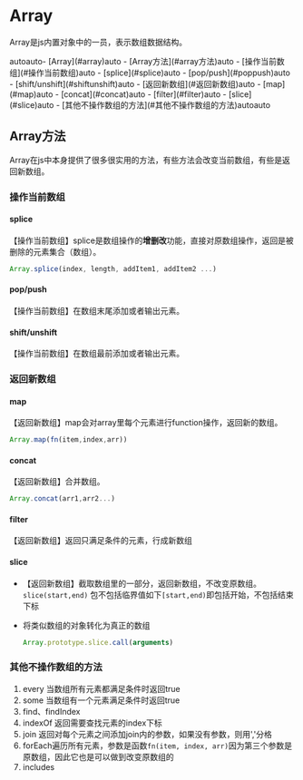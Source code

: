 # Array

Array是js内置对象中的一员，表示数组数据结构。

<!-- TOC -->autoauto- [Array](#array)auto  - [Array方法](#array方法)auto    - [操作当前数组](#操作当前数组)auto      - [splice](#splice)auto      - [pop/push](#poppush)auto      - [shift/unshift](#shiftunshift)auto    - [返回新数组](#返回新数组)auto      - [map](#map)auto      - [concat](#concat)auto      - [filter](#filter)auto      - [slice](#slice)auto    - [其他不操作数组的方法](#其他不操作数组的方法)autoauto<!-- /TOC -->

## Array方法

Array在js中本身提供了很多很实用的方法，有些方法会改变当前数组，有些是返回新数组。

### 操作当前数组

#### splice

【操作当前数组】splice是数组操作的**增删改**功能，直接对原数组操作，返回是被删除的元素集合（数组）。

```js
Array.splice(index, length, addItem1, addItem2 ...)
```

#### pop/push

【操作当前数组】在数组末尾添加或者输出元素。

#### shift/unshift

【操作当前数组】在数组最前添加或者输出元素。

### 返回新数组

#### map

【返回新数组】map会对array里每个元素进行function操作，返回新的数组。

```js
Array.map(fn(item,index,arr))
```

#### concat

【返回新数组】合并数组。

```js
Array.concat(arr1,arr2...)
```

#### filter

【返回新数组】返回只满足条件的元素，行成新数组

#### slice

- 【返回新数组】截取数组里的一部分，返回新数组，不改变原数组。
  `slice(start,end)` 包不包括临界值如下`[start,end)`即包括开始，不包括结束下标
- 将类似数组的对象转化为真正的数组

  ```js
  Array.prototype.slice.call(arguments)
  ```

### 其他不操作数组的方法

1. every 当数组所有元素都满足条件时返回true
2. some 当数组有一个元素满足条件时返回true
3. find、findIndex
4. indexOf 返回需要查找元素的index下标
5. join 返回对每个元素之间添加join内的参数，如果没有参数，则用','分格
6. forEach遍历所有元素，参数是函数`fn(item, index, arr)`因为第三个参数是原数组，因此它也是可以做到改变原数组的
7. includes

